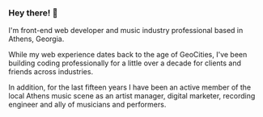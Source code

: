 ### Hey there! 👋

I'm front-end web developer and music industry professional based in Athens, Georgia.

While my web experience dates back to the age of GeoCities, I've been building coding professionally for a little over a decade for clients and friends across industries.

In addition, for the last fifteen years I have been an active member of the local Athens music scene as an artist manager, digital marketer, recording engineer and ally of musicians and performers.
